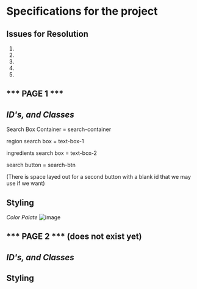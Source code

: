 # Specifications for the project

Issues for Resolution
--------------------
1.
2.
3.
4.
5.


*** PAGE 1 ***
--------------------
*ID's, and Classes*
----------
Search Box Container = search-container

region search box = text-box-1

ingredients search box = text-box-2

search button = search-btn

(There is space layed out for a second button with a blank id that we may use if we want)

Styling
----------
*Color Palate*
![image](https://github.com/brochb/group-project1/assets/39662430/95fd815b-5e5a-4091-8c90-479925cbfeb3)



*** PAGE 2 *** (does not exist yet)
--------------------
*ID's, and Classes*
----------


Styling
----------



